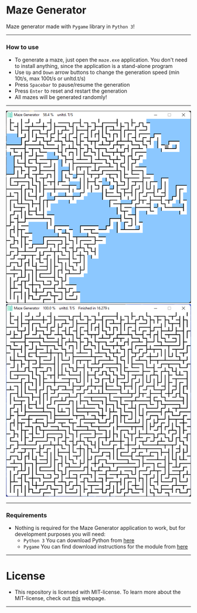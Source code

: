# Maze Generator

Maze generator made with `Pygame` library in `Python 3`!

---

### How to use

- To generate a maze, just open the `maze.exe` application. You don't need to install anything, since the application is a stand-alone program
- Use `Up` and `Down` arrow buttons to change the generation speed (min 10t/s, max 100t/s or unltd.t/s)
- Press `Spacebar` to pause/resume the generation
- Press `Enter` to reset and restart the generation
- All mazes will be generated randomly!

---

![Example image 1](.github/images/1.png)
![Example image 2](.github/images/2.png)

---

### Requirements

- Nothing is required for the Maze Generator application to work, but for development purposes you will need:
  * `Python 3` You can download Python from [here](https://www.python.org/downloads/)
  * `Pygame` You can find download instructions for the module from [here](https://github.com/pygame/pygame)

---

# License
- This repository is licensed with MIT-license. To learn more about the MIT-license, check out [this](https://en.wikipedia.org/wiki/MIT_License) webpage.

---
